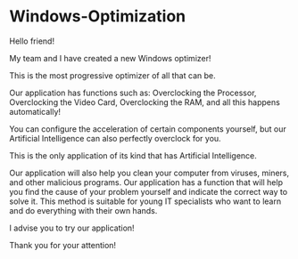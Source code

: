 # Windows-Optimization

Hello friend!

My team and I have created a new Windows optimizer!

This is the most progressive optimizer of all that can be.

Our application has functions such as: Overclocking the Processor, Overclocking the Video Card, Overclocking the RAM, and all this happens automatically!

You can configure the acceleration of certain components yourself, but our Artificial Intelligence can also perfectly overclock for you.

This is the only application of its kind that has Artificial Intelligence.

Our application will also help you clean your computer from viruses, miners, and other malicious programs.
Our application has a function that will help you find the cause of your problem yourself and indicate the correct way to solve it. This method is suitable for young IT specialists who want to learn and do everything with their own hands.

I advise you to try our application!

Thank you for your attention!
